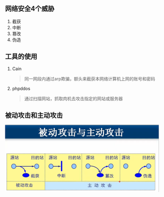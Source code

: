 ## 网络安全4个威胁
1. 截获
2. 中断
3. 篡改
4. 伪造

## 工具的使用

1. Cain
   > 同一网段内通过arp欺骗，额头来截获本网络计算机上网的账号和密码
2. phpddos
   > 通过扫描网站，抓取肉机去攻击指定的网站或服务器

## 被动攻击和主动攻击

![被动攻击和主动攻击](../img/016.被动攻击和主动攻击.png)
